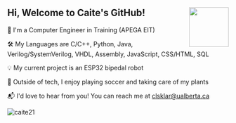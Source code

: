 ## Hi, Welcome to Caite's GitHub!  <img align="right" src="https://github.com/user-attachments/assets/fbd841ee-8e88-4437-b853-de683fe578c7" width="90">


📌 I'm a Computer Engineer in Training (APEGA EIT)

🛠️ My Languages are C/C++, Python, Java, Verilog/SystemVerilog, VHDL, Assembly, JavaScript, CSS/HTML, SQL

💡 My current project is an ESP32 bipedal robot

🌼 Outside of tech, I enjoy playing soccer and taking care of my plants

📬 I'd love to hear from you! You can reach me at clsklar@ualberta.ca
	
 <!-- profile views -->
<p align="left"> <img src="https://komarev.com/ghpvc/?username=caite21&label=Profile%20Views&color=1f991a&style=flat-square" alt="caite21" /> </p>
